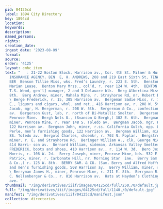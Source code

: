 ```yaml
---
pid: 04125cd
label: 1894 City Directory
key: 1894cd
location: 
keywords: 
description: 
named_persons: 
rights: 
creation_date: 
ingest_date: '2023-08-09'
format: 
source: 
order: '4125'
layout: cmhc_item
text: "   : 21-22 Boston Block, Harrison av., Cor. 4th St. Milner & Hurd, PIONEER
  INSURANCE AGENCY. BEN  E, H. ANDREWS, 208 and 219 East Sixth St, TINWARE  Knox  70
  BER  Benson Tillie Miss, wks. Fred’s Laundry, r. 223 E. 5th.  Benston J. B., miner,
  Marian Lease.  Benton Mary Mrzs., col’d, r. rear 124 W. 4th.  BENTON MINING CO.,
  T.S. Weod, gen’l] manager, 2 and 3 Delaware blk.  Berg Albertina Miss, r. 200 W.
  8th.  Berg Andrew, miner, Mahala Mine, r. Strayhorse Rd, nr. Robert Emmet Shaft.
  \ Berge Frederick, r. 15, 305 Harrison av.  Bergeman Sadie Miss, r. 124 W. 3d.  BERGERMAN
  E., liquors and cigars, whol. and ret., 416 Harrison av, r. 208 W. 5th.  Bergerman
  Jacob, mgr, H. Bergerman, r. 208 W. 5th.  Bergerman & Co., confectioners, 418 Harrison
  av.  Bergerson Gust, lab, r. north of Bi-Metallic Smelter.  Bergerson John, miner,
  Penrose Mine.  Bergh Nels 8., (Svanson & Bergh,) 302 E. 6th.  Bergman Charles L.,
  miner, Penrose Mine, r. rear 148 S. Toledo av.  Bergman Jacob, mgr, P. Bergman,
  122 Harrison av.  Bergman John, miner, r.ss. California Gulch, opp. Leiter av.  Bergman
  Perle, men’s furnishing goods, 122 Harrison av.  Bergman William, miner, r. 134
  8S. Toledo av.  Bergold Charles, shoemkr, r. 703 N. Poplar.  Bergstrom Charles,
  miner, r. E. end Strayhorse Rd.  Beringer William A., clk, George Nicolai, r. 17,
  414 Harri- son av.  Bernard William, sideman, Arkansas Valley Smelter.  BERNIER
  FREDERICK, boots and shoes, 410 Harrison av., r. 114 W. 3d.  Bero Joseph, clk, M.
  Morris, r. 106 W. 2d.  Berry Joseph, miner, Penrose Mine, bds. 532 E. 4th.  Berry
  Patrick, miner, r. Carbonate Hill, nr. Morning Star  ine.  Berry Sam., (Sam. Berry
  & Co.,) r. 125 W. 8th.  BERRY SAM. & CO. (Sam. Berry and Alfred Hoffman,) clothing
  and men’s furnishing goods, 508 Harrison ay.  Berry William, miner, r. 121 W. Chestnut.
  \ Berryman James H., miner, Penrose Mine, r. 211 E. 8th.  Berryman Richard G., bartdr,
  C. Nollenberger & Co., r. 816 Harrison av.  Hats at Hayden’s Clothing: Store sarcison
  ave. "
thumbnail: "/img/derivatives/iiif/images/04125cd/full/250,/0/default.jpg"
full: "/img/derivatives/iiif/images/04125cd/full/1140,/0/default.jpg"
manifest: "/img/derivatives/iiif/04125cd/manifest.json"
collection: directories
---
```

